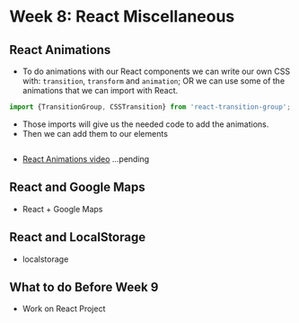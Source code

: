 # Week 8: React Miscellaneous

## React Animations

- To do animations with our React components we can write our own CSS with: `transition`, `transform` and `animation`; OR we can use some of the animations that we can import with React.

```javascript
import {TransitionGroup, CSSTransition} from 'react-transition-group';
```

- Those imports will give us the needed code to add the animations.
- Then we can add them to our elements

```javascript

```

- [React Animations video]() ...pending

## React and Google Maps
- React + Google Maps


## React and LocalStorage
- localstorage



## What to do Before Week 9


- Work on React Project
